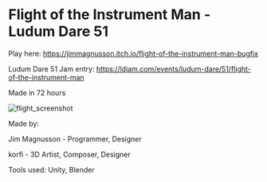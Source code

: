 # Flight of the Instrument Man - Ludum Dare 51
Play here: https://jimmagnusson.itch.io/flight-of-the-instrument-man-bugfix

Ludum Dare 51 Jam entry: https://ldjam.com/events/ludum-dare/51/flight-of-the-instrument-man

Made in 72 hours

![flight_screenshot](https://github.com/JimMagnusson/LD51/assets/50302387/0ff9d634-0e96-402d-b3ad-3b3d2aeb64d6)

Made by: 

Jim Magnusson - Programmer, Designer

korfi - 3D Artist, Composer, Designer


Tools used:
Unity, Blender

